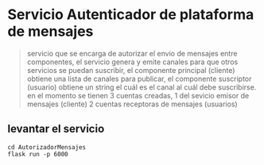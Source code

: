 # Servicio Autenticador de plataforma de mensajes

> servicio que se encarga de autorizar el envio de mensajes entre componentes, el servicio genera y emite canales para
que otros servicios se puedan suscribir, el componente principal (cliente) obtiene una lista de canales para publicar, 
el componente suscriptor (usuario) obtiene un string el cuál es el canal al cuál debe suscribirse.
en el momento se tienen 3 cuentas creadas, 1 del sevicio emisor de mensajes (cliente) 2 cuentas receptoras de mensajes (usuarios)

## levantar el servicio

```
cd AutorizadorMensajes
flask run -p 6000
```